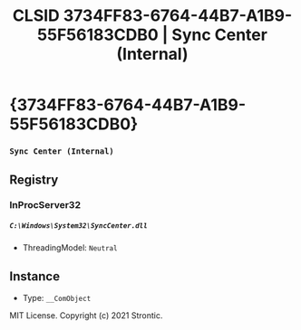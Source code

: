 ﻿---
title: "CLSID 3734FF83-6764-44B7-A1B9-55F56183CDB0 | Sync Center (Internal)"
excerpt: What is COM-Object CLSID 3734FF83-6764-44B7-A1B9-55F56183CDB0?
---

# {3734FF83-6764-44B7-A1B9-55F56183CDB0}

### `Sync Center (Internal)`

## Registry


### InProcServer32

##### `C:\Windows\System32\SyncCenter.dll`
* ThreadingModel: `Neutral`

## Instance

* Type: `__ComObject`

MIT License. Copyright (c) 2021 Strontic.


